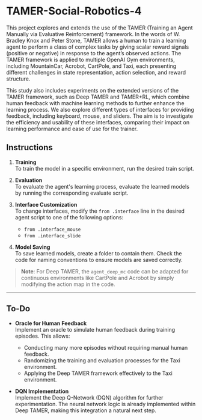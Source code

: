 # TAMER-Social-Robotics-4

This project explores and extends the use of the TAMER (Training an Agent Manually via Evaluative Reinforcement) framework. In the words of W. Bradley Knox and Peter Stone, TAMER allows a human to train a learning agent to perform a class of complex tasks by giving scalar reward signals (positive or negative) in response to the agent’s observed actions. The TAMER framework is applied to multiple OpenAI Gym environments, including MountainCar, Acrobot, CartPole, and Taxi, each presenting different challenges in state representation, action selection, and reward structure.

This study also includes experiments on the extended versions of the TAMER framework, such as Deep TAMER and TAMER+RL, which combine human feedback with machine learning methods to further enhance the learning process. We also explore different types of interfaces for providing feedback, including keyboard, mouse, and sliders. The aim is to investigate the efficiency and usability of these interfaces, comparing their impact on learning performance and ease of use for the trainer.

## Instructions 

1. **Training**  
   To train the model in a specific environment, run the desired train script.  
   
2. **Evaluation**  
   To evaluate the agent's learning process, evaluate the learned models by running the corresponding evaluate script.  

3. **Interface Customization**  
   To change interfaces, modify the `from .interface` line in the desired agent script to one of the following options:  
   - `from .interface_mouse`  
   - `from .interface_slide`  

4. **Model Saving**  
   To save learned models, create a folder to contain them. Check the code for naming conventions to ensure models are saved correctly.

> **Note**: For Deep TAMER, the `agent_deep_mc` code can be adapted for continuous environments like CartPole and Acrobot by simply modifying the action map in the code.

---

## To-Do

- **Oracle for Human Feedback**  
  Implement an oracle to simulate human feedback during training episodes. This allows:  
  - Conducting many more episodes without requiring manual human feedback.  
  - Randomizing the training and evaluation processes for the Taxi environment.  
  - Applying the Deep TAMER framework effectively to the Taxi environment.  

- **DQN Implementation**  
  Implement the Deep Q-Network (DQN) algorithm for further experimentation. The neural network logic is already implemented within Deep TAMER, making this integration a natural next step.
